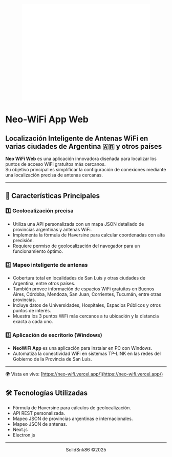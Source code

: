 <div align="center" style="margin-block: 16px;">
  <img src="https://raw.githubusercontent.com/solidsnk86/neo-wifi/refs/heads/master/public/Neo-Wifi.svg" width="400" height="300px" />
</div>

# Neo-WiFi App Web

## Localización Inteligente de Antenas WiFi en varias ciudades de Argentina 🇦🇷 y otros países

**Neo WiFi Web** es una aplicación innovadora diseñada para localizar los puntos de acceso WiFi gratuitos más cercanos.  
Su objetivo principal es simplificar la configuración de conexiones mediante una localización precisa de antenas cercanas.

---

## 📌 Características Principales

### 1️⃣ Geolocalización precisa
- Utiliza una API personalizada con un mapa JSON detallado de provincias argentinas y antenas WiFi.
- Implementa la fórmula de Haversine para calcular coordenadas con alta precisión.
- Requiere permiso de geolocalización del navegador para un funcionamiento óptimo.

### 2️⃣ Mapeo inteligente de antenas
- Cobertura total en localidades de San Luis y otras ciudades de Argentina, entre otros países.
- También provee información de espacios WiFi gratuitos en Buenos Aires, Córdoba, Mendoza, San Juan, Corrientes, Tucumán, entre otras provincias.
- Incluye datos de Universidades, Hospitales, Espacios Públicos y otros puntos de interés.
- Muestra los 3 puntos WiFi más cercanos a tu ubicación y la distancia exacta a cada uno.

### 3️⃣ Aplicación de escritorio (Windows)
- **NeoWiFi App** es una aplicación para instalar en PC con Windows.
- Automatiza la conectividad WiFi en sistemas TP-LINK en las redes del Gobierno de la Provincia de San Luis.

---

🌍 Vista en vivo: [https://neo-wifi.vercel.app/](https://neo-wifi.vercel.app/)

## 🛠️ Tecnologías Utilizadas

- Fórmula de Haversine para cálculos de geolocalización.
- API REST personalizada.
- Mapeo JSON de provincias argentinas e internacionales.
- Mapeo JSON de antenas.
- Next.js
- Electron.js
---

<div align="center">
  <p>SolidSnk86 ©2025</p>
</div>
